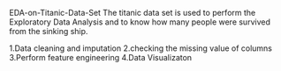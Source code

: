 EDA-on-Titanic-Data-Set
The titanic data set is used to perform the Exploratory Data Analysis and to know how many people were survived 
from the sinking ship.

1.Data cleaning and imputation
2.checking the missing value of columns
3.Perform feature engineering
4.Data Visualizaton
